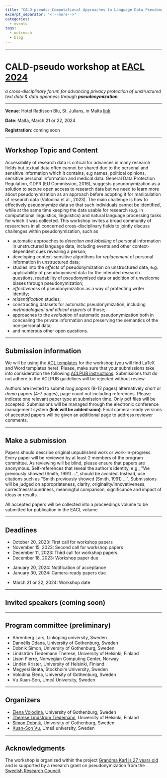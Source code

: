 ```yaml
---
title: "CALD-pseudo: Computational Approaches to Language Data Pseudonymization"
excerpt_separator: "<!--more-->"
categories:
  - events
tags:
  - outreach
  - blog
---
```


------


# CALD-pseudo workshop at [EACL 2024](https://2024.eacl.org/)

_a cross-disciplinary forum for advancing privacy protection of unstructured text data & data openness through **pseudonymization**._

------

**Venue**: Hotel Radisson Blu, St. Julians, in Malta [link](https://2024.eacl.org/venue)

**Date**: Malta, March 21 or 22, 2024

**Registration**: coming soon

<!-- # Registration -->

<!-- # Program -->

------

## Workshop Topic and Content
Accessibility of research data is critical for advances in many research fields but textual data often cannot be shared due to the personal and sensitive information which it contains, e.g names, political opinions, sensitive personal information and medical data. General Data Protection Regulation, GDPR (EU Commission, 2016), suggests pseudonymization as a solution to secure open access to research data but we need to learn more about pseudonymization as an approach before adopting it for manipulation of research data (Volodina et al., 2023). The main challenge is how to effectively pseudonymize data so that such individuals cannot be identified, while at the same time keeping the data usable for research (e.g. in computational linguistics, linguistics) and natural language processing tasks for which it was collected.
This workshop invites a broad community of researchers in all concerned cross-disciplinary fields to jointly discuss challenges within pseudonymization, such as

* automatic approaches to _detection and labelling_ of personal information in unstructured language data, including events and other context-dependent cues revealing a person;
* developing context-sensitive algorithms for _replacement_ of personal information in unstructured data;
* studies into the _effects_ of pseudonymization on unstructured data, e.g. applicability of pseudonymised data for the intended research questions, readability of pseudonymised data or addition of unwelcome biases through pseudonymization;
* _effectiveness_ of pseudonymization as a way of protecting writer identity;
* _reidentification_ studies;
* constructing datasets for automatic pseudonymization, including _methodological and ethical aspects_ of those;
* approaches to the _evaluation_ of automatic pseudonymization both in concealing the private information and preserving the semantics of the non-personal data;
* and numerous other open questions.

------

## Submission information

We will be using the [ACL templates](https://github.com/acl-org/acl-style-files) for the workshop (you will find LaTeX and Word templates here). Please, make sure that your submissions take into consideration the following [ACLPUB instructions](https://acl-org.github.io/ACLPUB/formatting.html#style-files). Submissions that do not adhere to the ACLPUB guidelines will be rejected without review.

<!-- 
**IMPORTANT**: For licensing reasons, all camera-ready papers must include the following sentence as an unmarked (unnumbered) footnote on the first page of the paper: This work is licensed under a Creative Commons Attribution 4.0 International Licence. Licence details: http://creativecommons.org/licenses/by/4.0/. NEW: Please note that the footnote will automatically be added to the final version for the LaTeX template (and Overleaf template once approved).

The footnote can be added by adding the following piece of code before the abstract: $\let\thefootnote\relax\footnotetext{This work is licensed under a Creative Commons Attribution 4.0 International Licence. Licence details: http://creativecommons.org/licenses/by/4.0/.} $
-->

Authors are invited to submit _long papers_ (8-12 pages) alternatively _short_ or _demo_ papers (4-7 pages), page count not including references. Please indicate one relevant paper type at submission time. Only pdf files will be accepted. Submissions will be managed through the electronic conference management system **(link will be added soon)**. Final camera-ready versions of accepted papers will be given an additional page to address reviewer comments.

------

## Make a submission

Papers should describe original unpublished work or work-in-progress. Every paper will be reviewed by at least 2 members of the program committee. As reviewing will be blind, please ensure that papers are anonymous. Self-references that reveal the author's identity, e.g., "We previously showed (Smith, 1991) ...", should be avoided. Instead, use citations such as "Smith previously showed (Smith, 1991) ...". Submissions will be judged on appropriateness, clarity, originality/innovativeness, correctness/soundness, meaningful comparison, significance and impact of ideas or results.

All accepted papers will be collected into a proceedings volume to be submitted for publication in the EACL volume.

------

## Deadlines
* October 20, 2023: First call for workshop papers 
* November 15, 2023: Second call for workshop papers
* December 11, 2023: Third call for workshop papers 
* December 18, 2023: Workshop paper due 
<!-- * January 17, 2024: Direct Submission deadline (pre-reviewed ARR & main conference) -->
* January 20, 2024: Notification of acceptance 
* January 30, 2024: Camera-ready papers due 
<!-- * February 7, 2024: Proceedings due -->
* March 21 or 22, 2024: Workshop date 

------

## Invited speakers (coming soon)

<!--
**Daniel E. Ho** is the William Benjamin Scott and Luna M. Scott Professor of Law at Stanford Law School, Professor of Political Science, Senior Fellow at the Stanford Institute for Economic Policy Research, Associate Director of the Stanford Institute for Human-Centered Artificial Intelligence, and Director of the Regulation, Evaluation, and Governance Lab (RegLab). Ho2 serves on the National Artificial Intelligence Advisory Commission (NAIAC), advising the White House on AI policy, as Senior Advisor on Responsible AI at the U.S. Department of Labor, on the Committee on National Statistics (CNSTAT) of the National Academies of Science, Engineering, and Medicine, and as a Public Member of the Administrative Conference of the United States (ACUS). He has recent interest in privacy and biases in datasets used for training AI algorithms (King et al., 2023), which addresses important questions for pseudonymization.
-->

<!--
**Ildikó Pilán** has a PhD in computational linguistics and is a Senior Research Scientist from the Norwegian Computing Center, Norway. Her most impactful research comes from linguistic complexity studies within the domain of language learning, and recently from the area of anonymization and pseudonymization where she has been actively working on preparing datasets, benchmarks and models for automatic anonymization and pseudonymization of Norwegian and English data in the project Cleanup3 (e.g. Lison et al., 2021; Pilán et al., 2022). The fields her expertise is immediately concerned with are Natural Language Processing, Machine Learning, privacy protection, data privacy, Intelligent Computer-Assisted Language Learning.
-->

------

## Program committee (preliminary)
* Ahrenberg Lars, Linköping university, Sweden
* Dannélls Ddana, University of Gothenburg, Sweden
* Dobnik Simon, University of Gothenburg, Sweden 
* Lindström Tiedemann Therese, University of Helsinki, Finland
* Lison Pierre, Norwegian Computing Center, Norway 
* Lindén Krister, University of Helsinki, Finland
* Megyesi Beáta, Stockholm University, Sweden
* Volodina Elena, University of Gothenburg, Sweden 
* Vu Xuan-Son, Umeå University, Sweden


<!--

* Ainiala Terhi, University of Helsinki, Finland (Finnish, onomastics)
* Aldrin Emilia, Halmstad university, Sweden (Swedish linguistics, onomastics)
* Arhar Holdt Špela, University of Ljubljana, Slovenia (digital language infrastructure)
* Dalianis Hercules, Stockholm university, Sweden (NLP, pseudonymization)


* Grouin Cyril, LIMSI, CNRS, Université Paris-Saclay, France (NLP, data privacy)
* Habernal Ivan, Technical University of Darmstadt, Germany (NLP, data privacy)
* Hildén Raili, University of Helsinki, Finland (Language assessment, language education)
* Kosem Iztok, University of Ljubljana, Slovenia (language resources, digital infrastructure)

* Olsen Sussi, CST, University of Copenhagen, Denmark (NLP, language resources)
* Øvrelid Lilja, University of Oslo, Sweden (NLP, anonymization, language modeling)
* Papadopoulou Anthi, Norwegian Computing Center, Norway (NLP, anonymization, LLMs)
* Pilán Ildikó, Norwegian Computing Center, Norway (NLP, anonymization, LLMs)
* de Smedt Koenraad, University of Bergen, Norway (NLP, language resources)
* Tiedemann Jörg, University of Helsinki, Finland (NLP, language modeling, data privacy)
* Velupillai Sumithra, King’s College, London, UK (NLP, language modeling, data privacy)
* 
-->

------

## Organizers
* [Elena Volodina](https://spraakbanken.gu.se/en/about/staff/elena), University of Gothenburg, Sweden
* [Therese Lindström Tiedemann](https://researchportal.helsinki.fi/en/persons/therese-lindstr%C3%B6m-tiedemann), University of Helsinki, Finland
* [Simon Dobnik](https://www.gu.se/en/about/find-staff/simondobnik), University of Gothenburg, Sweden
* [Xuan-Son Vu](https://people.cs.umu.se/sonvx/), Umeå university, Sweden

------

## Acknowledgments
The workshop is organized within the project [Grandma Karl is 27 years old](https://mormor-karl.github.io/) and is supported by a research grant on pseudonymization from the [Swedish Research Council](https://www.vr.se/english/swecris.html#/project/2022-02311_VR).
